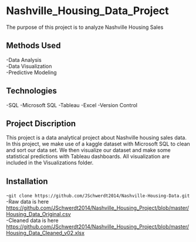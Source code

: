 # **Nashville_Housing_Data_Project**

The purpose of this project is to analyze Nashville Housing Sales

## **Methods Used**

-Data Analysis  
-Data Visualization  
-Predictive Modeling  

## **Technologies**

-SQL
-Microsoft SQL
-Tableau
-Excel
-Version Control

## **Project Discription**

This project is a data analytical project about Nashville housing sales data. In this project, we make use of a kaggle dataset with Microsoft SQL to clean and sort our data set. We then visualize our dataset and make some statistical predictions with Tableau dashboards. All visualization are included in the Visualizations folder.


## **Installation**

-`git clone https://github.com/JSchwerdt2014/Nashville-Housing-Data.git`  
-Raw data is here https://github.com/JSchwerdt2014/Nashville_Housing_Project/blob/master/Housing_Data_Original.csv  
-Cleaned data is here https://github.com/JSchwerdt2014/Nashville_Housing_Project/blob/master/Housing_Data_Cleaned_v02.xlsx
